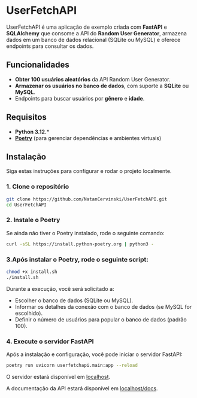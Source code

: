 # UserFetchAPI

UserFetchAPI é uma aplicação de exemplo criada com **FastAPI** e **SQLAlchemy** que consome a API do **Random User Generator**, armazena dados em um banco de dados relacional (SQLite ou MySQL) e oferece endpoints para consultar os dados.

## Funcionalidades

- **Obter 100 usuários aleatórios** da API Random User Generator.
- **Armazenar os usuários no banco de dados**, com suporte a **SQLite** ou **MySQL**.
- Endpoints para buscar usuários por **gênero** e **idade**.

## Requisitos

- **Python 3.12.***
- **[Poetry](https://python-poetry.org/)** (para gerenciar dependências e ambientes virtuais)

## Instalação

Siga estas instruções para configurar e rodar o projeto localmente.

### 1. Clone o repositório

```bash
git clone https://github.com/NatanCervinski/UserFetchAPI.git
cd UserFetchAPI
```

### 2. Instale o Poetry

Se ainda não tiver o Poetry instalado, rode o seguinte comando:
```bash
curl -sSL https://install.python-poetry.org | python3 -
```

### 3.Após instalar o Poetry, rode o seguinte script:

```bash
chmod +x install.sh
./install.sh
```
Durante a execução, você será solicitado a:

   - Escolher o banco de dados (SQLite ou MySQL).
   - Informar os detalhes da conexão com o banco de dados (se MySQL for escolhido).
   - Definir o número de usuários para popular o banco de dados (padrão 100).

### 4. Execute o servidor FastAPI

Após a instalação e configuração, você pode iniciar o servidor FastAPI:
```bash
poetry run uvicorn userfetchapi.main:app --reload
```
O servidor estará disponível em [localhost](http://127.0.0.1:8000).

A documentação da API estará disponível em [localhost/docs](http://127.0.0.1:8000/docs).


